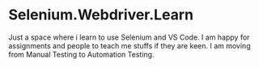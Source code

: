 # Selenium.Webdriver.Learn
Just a space where i learn to use Selenium and VS Code. I am happy for assignments and people to teach me stuffs if they are keen. I am moving from Manual Testing to Automation Testing. 
